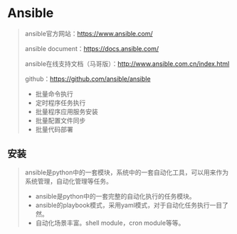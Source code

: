# Ansible

> ansible官方网站：https://www.ansible.com/
>
> ansible document：https://docs.ansible.com/
>
> ansible在线支持文档（马哥版）：http://www.ansible.com.cn/index.html
>
> github：https://github.com/ansible/ansible
>
> - 批量命令执行
> - 定时程序任务执行
> - 批量程序应用服务安装
> - 批量配置文件同步
> - 批量代码部署

## 安装

> ansible是python中的一套模块，系统中的一套自动化工具，可以用来作为系统管理，自动化管理等任务。
>
> - ansible是python中的一套完整的自动化执行的任务模块。
> - ansible的playbook模式，采用yaml模式，对于自动化任务执行一目了然。
> - 自动化场景丰富。shell module，cron module等等。

